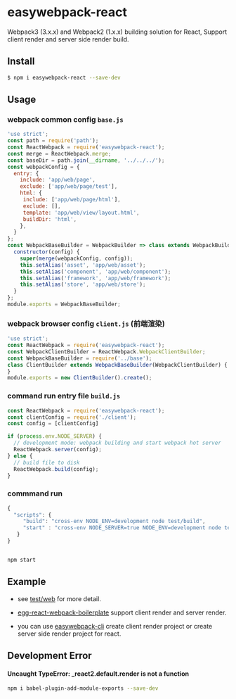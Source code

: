 # easywebpack-react

Webpack3 (3.x.x) and Webpack2 (1.x.x) building solution for React, Support client render and server side render build.

## Install

```bash
$ npm i easywebpack-react --save-dev
```

## Usage


### webpack common config `base.js`

```js
'use strict';
const path = require('path');
const ReactWebpack = require('easywebpack-react');
const merge = ReactWebpack.merge;
const baseDir = path.join(__dirname, '../../../');
const webpackConfig = {
  entry: {
    include: 'app/web/page',
    exclude: ['app/web/page/test'],
    html: {
     include: ['app/web/page/html'],
     exclude: [],
     template: 'app/web/view/layout.html',
     buildDir: 'html',
    },
  }
};
const WebpackBaseBuilder = WebpackBuilder => class extends WebpackBuilder {
  constructor(config) {
    super(merge(webpackConfig, config));
    this.setAlias('asset', 'app/web/asset');
    this.setAlias('component', 'app/web/component');
    this.setAlias('framework', 'app/web/framework');
    this.setAlias('store', 'app/web/store');
  }
};
module.exports = WebpackBaseBuilder;
```

### webpack browser config `client.js` (前端渲染)

```js
'use strict';
const ReactWebpack = require('easywebpack-react');
const WebpackClientBuilder = ReactWebpack.WebpackClientBuilder;
const WebpackBaseBuilder = require('../base');
class ClientBuilder extends WebpackBaseBuilder(WebpackClientBuilder) {
}
module.exports = new ClientBuilder().create();
```


### command run entry file `build.js`

```js
const ReactWebpack = require('easywebpack-react');
const clientConfig = require('./client');
const config = [clientConfig]

if (process.env.NODE_SERVER) {
  // development mode: webpack building and start webpack hot server
  ReactWebpack.server(config);
} else {
  // build file to disk
  ReactWebpack.build(config);
}
```

### commmand run

```js
{
  "scripts": {
     "build": "cross-env NODE_ENV=development node test/build",
     "start" : "cross-env NODE_SERVER=true NODE_ENV=development node test/build"
   }
}
```

```bash

npm start

```

## Example

- see [test/web](test/web) for more detail.

- [egg-react-webpack-boilerplate](https://github.com/hubcarl/egg-react-webpack-boilerplate) support client render and server render.

- you can use [easywebpack-cli](https://github.com/hubcarl/easywebpack-cli) create client render project or create server side render project for react.

## Development Error


#### Uncaught TypeError: _react2.default.render is not a function

```bash
npm i babel-plugin-add-module-exports --save-dev
```

